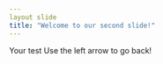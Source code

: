 ```yaml
---
layout slide
title: "Welcome to our second slide!"
---
```

Your test
Use the left arrow to go back!
